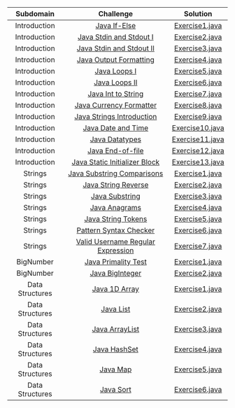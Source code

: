 
| Subdomain         | Challenge                                                                                            | Solution                                                                                                                           |
|:-----------------:|:----------------------------------------------------------------------------------------------------:|:----------------------------------------------------------------------------------------------------------------------------------:|
| Introduction      | [Java If-Else](https://www.hackerrank.com/challenges/java-if-else)                                   | [Exercise1.java](https://github.com/mukeshmithrakumar/HackerRankSolutions/blob/master/Java/1.%20Introduction/xercise1.java)        |
| Introduction      | [Java Stdin and Stdout I](https://www.hackerrank.com/challenges/java-stdin-and-stdout-1)             | [Exercise2.java](https://github.com/mukeshmithrakumar/HackerRankSolutions/blob/master/Java/1.%20Introduction/exercise2.java)       |
| Introduction      | [Java Stdin and Stdout II](https://www.hackerrank.com/challenges/java-stdin-stdout)                  | [Exercise3.java](https://github.com/mukeshmithrakumar/HackerRankSolutions/blob/master/Java/1.%20Introduction/exercise3.java)       |
| Introduction      | [Java Output Formatting](https://www.hackerrank.com/challenges/java-output-formatting)               | [Exercise4.java](https://github.com/mukeshmithrakumar/HackerRankSolutions/blob/master/Java/1.%20Introduction/exercise4.java)       |
| Introduction      | [Java Loops I](https://www.hackerrank.com/challenges/java-loops-i)                                   | [Exercise5.java](https://github.com/mukeshmithrakumar/HackerRankSolutions/blob/master/Java/1.%20Introduction/exercise5.java)       |
| Introduction      | [Java Loops II](https://www.hackerrank.com/challenges/java-loops)                                    | [Exercise6.java](https://github.com/mukeshmithrakumar/HackerRankSolutions/blob/master/Java/1.%20Introduction/exercise6.java)       |
| Introduction      | [Java Int to String](https://www.hackerrank.com/challenges/java-int-to-string)                       | [Exercise7.java](https://github.com/mukeshmithrakumar/HackerRankSolutions/blob/master/Java/1.%20Introduction/exercise7.java)       |
| Introduction      | [Java Currency Formatter](https://www.hackerrank.com/challenges/java-currency-formatter)             | [Exercise8.java](https://github.com/mukeshmithrakumar/HackerRankSolutions/blob/master/Java/1.%20Introduction/exercise8.java)       |
| Introduction      | [Java Strings Introduction](https://www.hackerrank.com/challenges/java-strings-introduction)         | [Exercise9.java](https://github.com/mukeshmithrakumar/HackerRankSolutions/blob/master/Java/1.%20Introduction/Exercise9.java)       |
| Introduction      | [Java Date and Time](https://www.hackerrank.com/challenges/java-date-and-time)                       | [Exercise10.java](https://github.com/mukeshmithrakumar/HackerRankSolutions/blob/master/Java/1.%20Introduction/Exercise10.java)     |
| Introduction      | [Java Datatypes](https://www.hackerrank.com/challenges/java-datatypes)                               | [Exercise11.java](https://github.com/mukeshmithrakumar/HackerRankSolutions/blob/master/Java/1.%20Introduction/Exercise11.java)     |
| Introduction      | [Java End-of-file](https://www.hackerrank.com/challenges/java-end-of-file)                           | [Exercise12.java](https://github.com/mukeshmithrakumar/HackerRankSolutions/blob/master/Java/1.%20Introduction/Exercise12.java)     |
| Introduction      | [Java Static Initializer Block](https://www.hackerrank.com/challenges/java-static-initializer-block) | [Exercise13.java](https://github.com/mukeshmithrakumar/HackerRankSolutions/blob/master/Java/1.%20Introduction/Exercise13.java)     |
| Strings           | [Java Substring Comparisons](https://www.hackerrank.com/challenges/java-string-compare)              | [Exercise1.java](https://github.com/mukeshmithrakumar/HackerRankSolutions/blob/master/Java/2.%20Strings/Exercise1.java)            |
| Strings           | [Java String Reverse](https://www.hackerrank.com/challenges/java-string-reverse)                     | [Exercise2.java](https://github.com/mukeshmithrakumar/HackerRankSolutions/blob/master/Java/2.%20Strings/Exercise2.java)            |
| Strings           | [Java Substring](https://www.hackerrank.com/challenges/java-substring)                               | [Exercise3.java](https://github.com/mukeshmithrakumar/HackerRankSolutions/blob/master/Java/2.%20Strings/Exercise3.java)            |
| Strings           | [Java Anagrams](https://www.hackerrank.com/challenges/java-anagrams)                                 | [Exercise4.java](https://github.com/mukeshmithrakumar/HackerRankSolutions/blob/master/Java/2.%20Strings/Exercise4.java)            |
| Strings           | [Java String Tokens](https://www.hackerrank.com/challenges/java-string-tokens)                       | [Exercise5.java](https://github.com/mukeshmithrakumar/HackerRankSolutions/blob/master/Java/2.%20Strings/Exercise5.java)            |
| Strings           | [Pattern Syntax Checker](https://www.hackerrank.com/challenges/pattern-syntax-checker)               | [Exercise6.java](https://github.com/mukeshmithrakumar/HackerRankSolutions/blob/master/Java/2.%20Strings/Exercise6.java)            |
| Strings           | [Valid Username Regular Expression](https://www.hackerrank.com/challenges/valid-username-checker)    | [Exercise7.java](https://github.com/mukeshmithrakumar/HackerRankSolutions/blob/master/Java/2.%20Strings/Exercise7.java)            |
| BigNumber         | [Java Primality Test](https://www.hackerrank.com/challenges/java-primality-test)                     | [Exercise1.java](https://github.com/mukeshmithrakumar/HackerRankSolutions/blob/master/Java/3.%20BigNumber/Exercise1.java)          |
| BigNumber         | [Java BigInteger](https://www.hackerrank.com/challenges/java-biginteger)                             | [Exercise2.java](https://github.com/mukeshmithrakumar/HackerRankSolutions/blob/master/Java/3.%20BigNumber/Exercise2.java)          |
| Data Structures   | [Java 1D Array](https://www.hackerrank.com/challenges/java-1d-array-introduction)                    | [Exercise1.java](https://github.com/mukeshmithrakumar/HackerRankSolutions/blob/master/Java/4.%20Data%20Structures/Exercise1.java)  |
| Data Structures   | [Java List](https://www.hackerrank.com/challenges/java-list)                                         | [Exercise2.java](https://github.com/mukeshmithrakumar/HackerRankSolutions/blob/master/Java/4.%20Data%20Structures/Exercise2.java)  |
| Data Structures   | [Java ArrayList](https://www.hackerrank.com/challenges/java-arraylist)                               | [Exercise3.java](https://github.com/mukeshmithrakumar/HackerRankSolutions/blob/master/Java/4.%20Data%20Structures/Exercise3.java)  |
| Data Structures   | [Java HashSet](https://www.hackerrank.com/challenges/java-hashset)                                   | [Exercise4.java](https://github.com/mukeshmithrakumar/HackerRankSolutions/blob/master/Java/4.%20Data%20Structures/Exercise4.java)  |
| Data Structures   | [Java Map](https://www.hackerrank.com/challenges/phone-book)                                         | [Exercise5.java](https://github.com/mukeshmithrakumar/HackerRankSolutions/blob/master/Java/4.%20Data%20Structures/Exercise5.java)  |
| Data Structures   | [Java Sort](https://www.hackerrank.com/challenges/java-sort)                                         | [Exercise6.java](https://github.com/mukeshmithrakumar/HackerRankSolutions/blob/master/Java/4.%20Data%20Structures/Exercise6.java)  |
